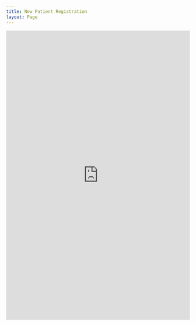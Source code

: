 ```yaml
---
title: New Patient Registration
layout: Page
---
```


 <div style="height: 100%; max-height: 790px; max-width: 100%; width: 100%;">
  <iframe width="100%" height="790px" src= "https://forms.office.com/Pages/ResponsePage.aspx?id=DQSIkWdsW0yxEjajBLZtrQAAAAAAAAAAAAMAADreqQBUNDhCTUJJVVpTVVJUTVVZRU5RRjhVRFpWTy4u&embed=true" frameborder= "0" marginwidth= "0" marginheight= "0" style= "border: none; max-width:100%; max-height:100vh" allowfullscreen webkitallowfullscreen mozallowfullscreen msallowfullscreen> 
  </iframe>
</div>